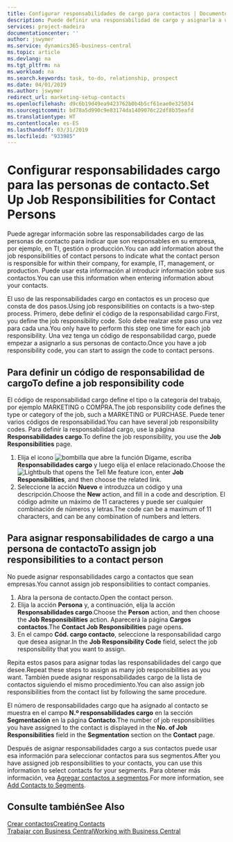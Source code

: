 ```yaml
---
title: Configurar responsabilidades de cargo para contactos | Documentos de Microsoft
description: Puede definir una responsabilidad de cargo y asignarla a un contacto para indicar las tareas de las que es responsable que su contacto en su empresa, por ejemplo, TI o producción.
services: project-madeira
documentationcenter: ''
author: jswymer
ms.service: dynamics365-business-central
ms.topic: article
ms.devlang: na
ms.tgt_pltfrm: na
ms.workload: na
ms.search.keywords: task, to-do, relationship, prospect
ms.date: 04/01/2019
ms.author: jswymer
redirect_url: marketing-setup-contacts
ms.openlocfilehash: d9c6b19d49ea9423762b0b4b5cf61eae0e325034
ms.sourcegitcommit: bd78a5d990c9e83174da1409076c22df8b35eafd
ms.translationtype: HT
ms.contentlocale: es-ES
ms.lasthandoff: 03/31/2019
ms.locfileid: "933985"
---
```

# <a name="set-up-job-responsibilities-for-contact-persons"></a><span data-ttu-id="422bf-103">Configurar responsabilidades cargo para las personas de contacto.</span><span class="sxs-lookup"><span data-stu-id="422bf-103">Set Up Job Responsibilities for Contact Persons</span></span>
<span data-ttu-id="422bf-104">Puede agregar información sobre las responsabilidades cargo de las personas de contacto para indicar que son responsables en su empresa, por ejemplo, en TI, gestión o producción.</span><span class="sxs-lookup"><span data-stu-id="422bf-104">You can add information about the job responsibilities of contact persons to indicate what the contact person is responsible for within their company, for example, IT, management, or production.</span></span> <span data-ttu-id="422bf-105">Puede usar esta información al introducir información sobre sus contactos.</span><span class="sxs-lookup"><span data-stu-id="422bf-105">You can use this information when entering information about your contacts.</span></span>

<span data-ttu-id="422bf-106">El uso de las responsabilidades cargo en contactos es un proceso que consta de dos pasos.</span><span class="sxs-lookup"><span data-stu-id="422bf-106">Using job responsibilities on contacts is a two-step process.</span></span> <span data-ttu-id="422bf-107">Primero, debe definir el código de la responsabilidad cargo.</span><span class="sxs-lookup"><span data-stu-id="422bf-107">First, you define the job responsibility code.</span></span> <span data-ttu-id="422bf-108">Solo debe realzar este paso una vez para cada una.</span><span class="sxs-lookup"><span data-stu-id="422bf-108">You only have to perform this step one time for each job responsibility.</span></span> <span data-ttu-id="422bf-109">Una vez tenga un código de responsabilidad cargo, puede empezar a asignarlo a sus personas de contacto.</span><span class="sxs-lookup"><span data-stu-id="422bf-109">Once you have a job responsibility code, you can start to assign the code to contact persons.</span></span>

## <a name="to-define-a-job-responsibility-code"></a><span data-ttu-id="422bf-110">Para definir un código de responsabilidad de cargo</span><span class="sxs-lookup"><span data-stu-id="422bf-110">To define a job responsibility code</span></span>
<span data-ttu-id="422bf-111">El código de responsabilidad cargo define el tipo o la categoría del trabajo, por ejemplo MARKETING o COMPRA.</span><span class="sxs-lookup"><span data-stu-id="422bf-111">The job responsibility code defines the type or category of the job, such a MARKETING or PURCHASE.</span></span> <span data-ttu-id="422bf-112">Puede tener varios códigos de responsabilidad.</span><span class="sxs-lookup"><span data-stu-id="422bf-112">You can have several job responsibility codes.</span></span> <span data-ttu-id="422bf-113">Para definir la responsabilidad cargo, use la página **Responsabilidades cargo**.</span><span class="sxs-lookup"><span data-stu-id="422bf-113">To define the job responsibility, you use the **Job Responsibilities** page.</span></span>

1. <span data-ttu-id="422bf-114">Elija el icono ![bombilla que abre la función Dígame](media/ui-search/search_small.png "Dígame que desea hacer"), escriba **Responsabilidades cargo** y luego elija el enlace relacionado.</span><span class="sxs-lookup"><span data-stu-id="422bf-114">Choose the ![Lightbulb that opens the Tell Me feature](media/ui-search/search_small.png "Tell me what you want to do") icon, enter **Job Responsibilities**, and then choose the related link.</span></span>
2. <span data-ttu-id="422bf-115">Seleccione la acción **Nuevo** e introduzca un código y una descripción.</span><span class="sxs-lookup"><span data-stu-id="422bf-115">Choose the **New** action, and fill in a code and description.</span></span> <span data-ttu-id="422bf-116">El código admite un máximo de 11 caracteres y puede ser cualquier combinación de números y letras.</span><span class="sxs-lookup"><span data-stu-id="422bf-116">The code can be a maximum of 11 characters, and can be any combination of numbers and letters.</span></span>

## <a name="to-assign-job-responsibilities-to-a-contact-person"></a><span data-ttu-id="422bf-117">Para asignar responsabilidades de cargo a una persona de contacto</span><span class="sxs-lookup"><span data-stu-id="422bf-117">To assign job responsibilities to a contact person</span></span>
<span data-ttu-id="422bf-118">No puede asignar responsabilidades cargo a contactos que sean empresas.</span><span class="sxs-lookup"><span data-stu-id="422bf-118">You cannot assign job responsibilities to contact companies.</span></span>

1. <span data-ttu-id="422bf-119">Abra la persona de contacto.</span><span class="sxs-lookup"><span data-stu-id="422bf-119">Open the contact person.</span></span>
2. <span data-ttu-id="422bf-120">Elija la acción **Persona** y, a continuación, elija la acción **Responsabilidades cargo**.</span><span class="sxs-lookup"><span data-stu-id="422bf-120">Choose the **Person** action, and then choose the **Job Responsibilities** action.</span></span> <span data-ttu-id="422bf-121">Aparecerá la página **Cargos contactos**.</span><span class="sxs-lookup"><span data-stu-id="422bf-121">The **Contact Job Responsibilities** page opens.</span></span>
3. <span data-ttu-id="422bf-122">En el campo **Cód. cargo contacto**, seleccione la responsabilidad cargo que desea asignar.</span><span class="sxs-lookup"><span data-stu-id="422bf-122">In the **Job Responsibility Code** field, select the job responsibility that you want to assign.</span></span>

<span data-ttu-id="422bf-123">Repita estos pasos para asignar todas las responsabilidades del cargo que desee.</span><span class="sxs-lookup"><span data-stu-id="422bf-123">Repeat these steps to assign as many job responsibilities as you want.</span></span> <span data-ttu-id="422bf-124">También puede asignar responsabilidades cargo de la lista de contactos siguiendo el mismo procedimiento.</span><span class="sxs-lookup"><span data-stu-id="422bf-124">You can also assign job responsibilities from the contact list by following the same procedure.</span></span>

<span data-ttu-id="422bf-125">El número de responsabilidades cargo que ha asignado al contacto se muestra en el campo **N.º responsabilidades cargo** en la sección **Segmentación** en la página **Contacto**.</span><span class="sxs-lookup"><span data-stu-id="422bf-125">The number of job responsibilities you have assigned to the contact is displayed in the **No. of Job Responsibilities** field in the **Segmentation** section on the **Contact** page.</span></span>

<span data-ttu-id="422bf-126">Después de asignar responsabilidades cargo a sus contactos puede usar esa información para seleccionar contactos para sus segmentos.</span><span class="sxs-lookup"><span data-stu-id="422bf-126">After you have assigned job responsibilities to your contacts, you can use this information to select contacts for your segments.</span></span> <span data-ttu-id="422bf-127">Para obtener más información, vea [Agregar contactos a segmentos](marketing-add-contact-segment.md).</span><span class="sxs-lookup"><span data-stu-id="422bf-127">For more information, see [Add Contacts to Segments](marketing-add-contact-segment.md).</span></span>

## <a name="see-also"></a><span data-ttu-id="422bf-128">Consulte también</span><span class="sxs-lookup"><span data-stu-id="422bf-128">See Also</span></span>
[<span data-ttu-id="422bf-129">Crear contactos</span><span class="sxs-lookup"><span data-stu-id="422bf-129">Creating Contacts</span></span>](marketing-create-contact-companies.md)  
[<span data-ttu-id="422bf-130">Trabajar con Business Central</span><span class="sxs-lookup"><span data-stu-id="422bf-130">Working with Business Central</span></span>](ui-work-product.md)
